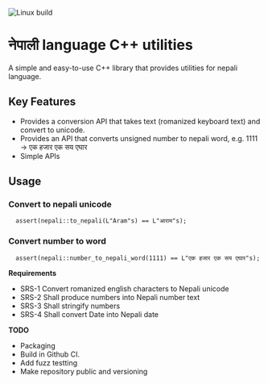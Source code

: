 ![Linux build](https://github.com/ansumsingh/nepali-language-cpp-utilities/.github/workflows/cmake.yaml/badge.svg)

# नेपाली language C++ utilities
A simple and easy-to-use C++ library that provides utilities for nepali language. 

## Key Features
- Provides a conversion API that takes text (romanized keyboard text) and convert to unicode.
- Provides an API that converts unsigned number to nepali word, e.g. 1111 -> एक हजार एक सय एघार
- Simple APIs

## Usage 
### Convert to nepali unicode
```
  assert(nepali::to_nepali(L"Aram"s) == L"आराम"s);
```

### Convert number to word
```
  assert(nepali::number_to_nepali_word(1111) == L"एक हजार एक सय एघार"s);
```

**Requirements**
- SRS-1 Convert romanized english characters to Nepali unicode
- SRS-2 Shall produce numbers into Nepali number text
- SRS-3 Shall stringify numbers
- SRS-4 Shall convert Date into Nepali date

**TODO**
- Packaging 
- Build in Github CI.
- Add fuzz testting
- Make repository public and versioning
